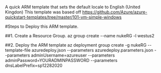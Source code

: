 A quick ARM template that sets the default locale to English (United Kingdon) 
This template was based off https://github.com/Azure/azure-quickstart-templates/tree/master/101-vm-simple-windows


#Steps to Deploy this ARM template.

##1. Create a Resource Group.
az group create --name nukeRG -l westus2

##2. Deploy the ARM template
az deployment group create -g nukeRG --template-file azuredeploy.json --parameters azuredeploy.parameters.json --parameters adminUsername=azureuser --parameters adminPassword=YOURADMINPASSWORD --parameters dnsLabelPrefix=sp12282020
